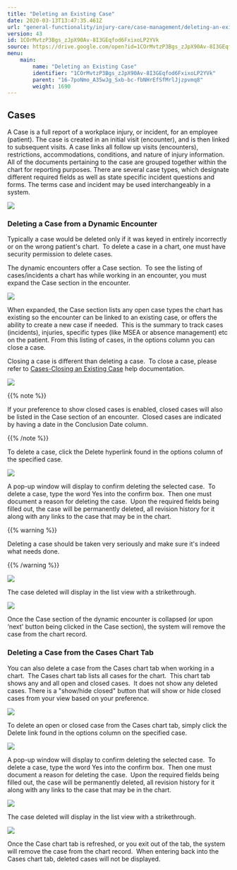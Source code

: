```yaml
---
title: "Deleting an Existing Case"
date: 2020-03-13T13:47:35.461Z
url: "general-functionality/injury-care/case-management/deleting-an-existing-case.html"
version: 43
id: 1COrMvtzP3Bgs_zJpX90Av-8I3GEqfod6FxixoLP2YVk
source: https://drive.google.com/open?id=1COrMvtzP3Bgs_zJpX90Av-8I3GEqfod6FxixoLP2YVk
menu:
    main:
        name: "Deleting an Existing Case"
        identifier: "1COrMvtzP3Bgs_zJpX90Av-8I3GEqfod6FxixoLP2YVk"
        parent: "16-7poNmo_A35wJg_Sxb-bc-fbNHrEfSfMrlJjzpvmq8"
        weight: 1690
---
```

## Cases

A Case is a full report of a workplace injury, or incident, for an employee (patient). The case is created in an initial visit (encounter), and is then linked to subsequent visits. A case links all follow up visits (encounters), restrictions, accommodations, conditions, and nature of injury information. All of the documents pertaining to the case are grouped together within the chart for reporting purposes. There are several case types, which designate different required fields as well as state specific incident questions and forms. The terms case and incident may be used interchangeably in a system.

![](../../../external_files/bf75431536cd1d26b1e8c352873a6ef2.png)



### Deleting a Case from a Dynamic Encounter

Typically a case would be deleted only if it was keyed in entirely incorrectly or on the wrong patient's chart.  To delete a case in a chart, one must have security permission to delete cases.

The dynamic encounters offer a Case section.  To see the listing of cases/incidents a chart has while working in an encounter, you must expand the Case section in the encounter.  



![](../../../external_files/ba1643eb1188310ef4027dd82964ce74.png)



When expanded, the Case section lists any open case types the chart has existing so the encounter can be linked to an existing case, or offers the ability to create a new case if needed.  This is the summary to track cases (incidents), injuries, specific types (like MSEA or absence management) etc on the patient. From this listing of cases, in the options column you can close a case.

Closing a case is different than deleting a case.  To close a case, please refer to [Cases-Closing an Existing Case](closing-an-existing-case.html) help documentation.



![](../../../external_files/51e00262d3f4562e4da69349fbb7c463.png)



{{% note %}}

If your preference to show closed cases is enabled, closed cases will also be listed in the Case section of an encounter.  Closed cases are indicated by having a date in the Conclusion Date column.

{{% /note %}}


To delete a case, click the Delete hyperlink found in the options column of the specified case.



![](../../../external_files/9540d0bd92478ad11a42b1dcd34591a4.png)



A pop-up window will display to confirm deleting the selected case.  To delete a case, type the word Yes into the confirm box.  Then one must document a reason for deleting the case.  Upon the required fields being filled out, the case will be permanently deleted, all revision history for it along with any links to the case that may be in the chart.

{{% warning %}}

Deleting a case should be taken very seriously and make sure it's indeed what needs done.

{{% /warning %}}




![](../../../external_files/c95187b59430bd279cbc977916df508f.png)



The case deleted will display in the list view with a strikethrough.



![](../../../external_files/fa84b3271727b9317bbd22913c4a3c17.png)



Once the Case section of the dynamic encounter is collapsed (or upon ‘next' button being clicked in the Case section), the system will remove the case from the chart record.

### Deleting a Case from the Cases Chart Tab

You can also delete a case from the Cases chart tab when working in a chart.  The Cases chart tab lists all cases for the chart.  This chart tab shows any and all open and closed cases.  It does not show any deleted cases. There is a "show/hide closed" button that will show or hide closed cases from your view based on your preference.



![](../../../external_files/ad2d97b567488dd53767bada7e6f0f25.png)



To delete an open or closed case from the Cases chart tab, simply click the Delete link found in the options column on the specified case.



![](../../../external_files/2a064e87713a422178b791ae68fa5c3b.png)



A pop-up window will display to confirm deleting the selected case.  To delete a case, type the word Yes into the confirm box.  Then one must document a reason for deleting the case.  Upon the required fields being filled out, the case will be permanently deleted, all revision history for it along with any links to the case that may be in the chart.


![](../../../external_files/c95187b59430bd279cbc977916df508f.png)

The case deleted will display in the list view with a strikethrough.



![](../../../external_files/4da8099b3c4e2fd262059a8638885030.png)



Once the Case chart tab is refreshed, or you exit out of the tab, the system will remove the case from the chart record.  When entering back into the Cases chart tab, deleted cases will not be displayed.



